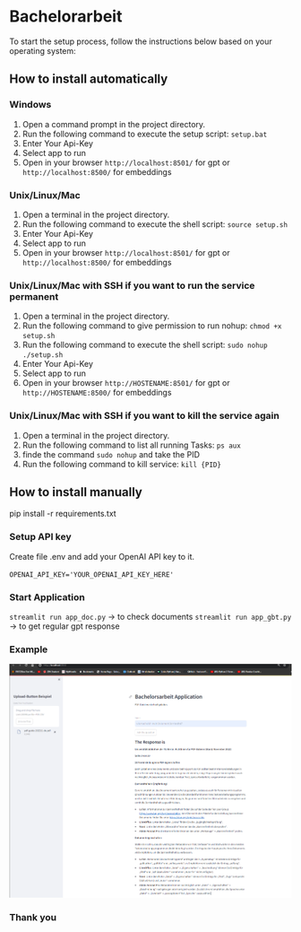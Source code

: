# Bachelorarbeit

To start the setup process, follow the instructions below based on your operating system:
## How to install automatically
### Windows

1. Open a command prompt in the project directory.
2. Run the following command to execute the setup script:
`setup.bat`
3. Enter Your Api-Key
4. Select app to run
5. Open in your browser `http://localhost:8501/` for gpt or `http://localhost:8500/` for embeddings

### Unix/Linux/Mac

1. Open a terminal in the project directory.
2. Run the following command to execute the shell script:
`source setup.sh`
3. Enter Your Api-Key
4. Select app to run
5. Open in your browser `http://localhost:8501/` for gpt or `http://localhost:8500/` for embeddings

### Unix/Linux/Mac with SSH if you want to run the service permanent

1. Open a terminal in the project directory.
2. Run the following command to give permission to run nohup:
`chmod +x setup.sh`
3. Run the following command to execute the shell script:
`sudo nohup ./setup.sh`
4. Enter Your Api-Key
5. Select app to run
6. Open in your browser `http://HOSTENAME:8501/` for gpt or `http://HOSTENAME:8500/` for embeddings

### Unix/Linux/Mac with SSH if you want to kill the service again

1. Open a terminal in the project directory.
2. Run the following command to list all running Tasks:
`ps aux`
3. finde the command  `sudo nohup` and take the PID
4. Run the following command to kill service:
`kill {PID}`




## How to install manually

pip install -r requirements.txt

### Setup API key

Create file .env and add your OpenAI API key to it.

`OPENAI_API_KEY='YOUR_OPENAI_API_KEY_HERE'`

### Start Application

`streamlit run app_doc.py` -> to check documents
`streamlit run app_gbt.py` -> to get regular gpt response

### Example

![alt text](img/image.png)

### Thank you
